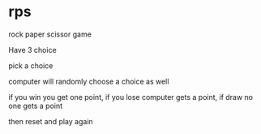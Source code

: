 # rps

rock paper scissor game

Have 3 choice

pick a choice

computer will randomly choose a choice as well

if you win you get one point,
if you lose computer gets a point,
if draw no one gets a point

then reset and play again
